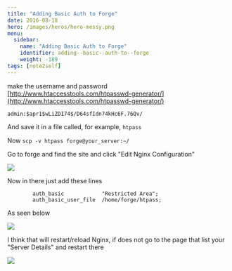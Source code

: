 ```yaml
---
title: "Adding Basic Auth to Forge"
date: 2016-08-18
hero: /images/heros/hero-messy.png
menu:
  sidebar:
    name: "Adding Basic Auth to Forge"
    identifier: adding--basic--auth-to--forge
    weight: -189
tags: [note2self]
---
```


make the username and password  [http://www.htaccesstools.com/htpasswd-generator/](http://www.htaccesstools.com/htpasswd-generator/)

```
admin:$apr1$wLiZDI74$/D64sfIdn74kHc6F.76Qv/
```

And save it in a file called, for example, `htpass`

Now `scp -v htpass forge@your_server:~/`

Go to forge and find the site and click "Edit Nginx Configuration"

![](https://dl.dropboxusercontent.com/s/l10cxnvgoekvdo8/edit_nginx.png?dl=0)


Now in there just add these lines 

```
        auth_basic            "Restricted Area";
        auth_basic_user_file  /home/forge/htpass;
```

As seen below

![](https://dl.dropboxusercontent.com/s/oxuo4vw6rvfnrnv/nginx_conf.png?dl=0)


I think that will restart/reload Nginx, if does not go to the page that list your "Server Details" and restart there

![](https://dl.dropboxusercontent.com/s/hp1p1v9nkv684r8/restart_nginx.png?dl=0)